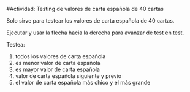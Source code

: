 #Actividad: Testing de valores de carta española de 40 cartas

Solo sirve para testear los valores de carta española de 40 cartas.

Ejecutar y usar la flecha hacia la derecha para avanzar de test en test.

Testea: 
  1. todos los valores de carta española
  2. es menor valor de carta española
  3. es mayor valor de carta española
  4. valor de carta española siguiente y previo
  5. el valor de carta española más chico y el más grande
